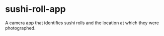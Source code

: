 # sushi-roll-app
A camera app that identifies sushi rolls and the location at which they were photographed.
